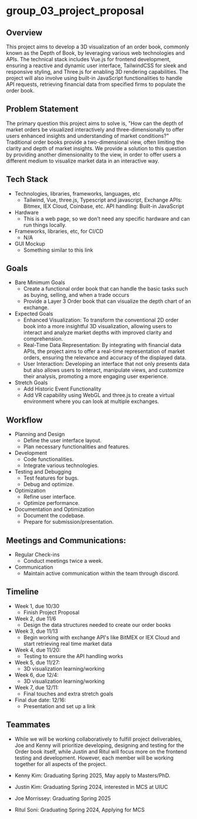 # group_03_project_proposal 

## Overview

This project aims to develop a 3D visualization of an order book, commonly known as the Depth of Book, by leveraging various web technologies and APIs. The technical stack includes Vue.js for frontend development, ensuring a reactive and dynamic user interface, TailwindCSS for sleek and responsive styling, and Three.js for enabling 3D rendering capabilities. The project will also involve using built-in JavaScript functionalities to handle API requests, retrieving financial data from specified firms to populate the order book.

## Problem Statement

The primary question this project aims to solve is, "How can the depth of market orders be visualized interactively and three-dimensionally to offer users enhanced insights and understanding of market conditions?" Traditional order books provide a two-dimensional view, often limiting the clarity and depth of market insights. We provide a solution to this question by providing another dimensionality to the view, in order to offer users a different medium to visualize market data in an interactive way. 

## Tech Stack

* Technologies, libraries, frameworks, languages, etc
    + Tailwind, Vue, three.js, Typescript and javascript, Exchange APIs: Bitmex, IEX Cloud, Coinbase, etc. API handling: Built-in JavaScript 
* Hardware 
    + This is a web page, so we don’t need any specific hardware and can run things locally. 
* Frameworks, libraries, etc, for CI/CD
    + N/A
* GUI Mockup
    + Something similar to this link

## Goals
* Bare Minimum Goals
    + Create a functional order book that can handle the basic tasks such as buying, selling, and when a trade occurs 
    + Provide a Layer 3 Order book that can visualize the depth chart of an exchange. 
* Expected Goals
    + Enhanced Visualization: To transform the conventional 2D order book into a more insightful 3D visualization, allowing users to interact and analyze market depths with improved clarity and comprehension.
    + Real-Time Data Representation: By integrating with financial data APIs, the project aims to offer a real-time representation of market orders, ensuring the relevance and accuracy of the displayed data.
    + User Interaction: Developing an interface that not only presents data but also allows users to interact, manipulate views, and customize their analysis, promoting a more engaging user experience.
* Stretch Goals
    + Add Historic Event Functionality
    + Add VR capability using WebGL and three.js to create a virtual environment where you can look at multiple exchanges.

## Workflow
* Planning and Design
    + Define the user interface layout.
    + Plan necessary functionalities and features.
* Development
    + Code functionalities.
    + Integrate various technologies.
* Testing and Debugging
    + Test features for bugs.
    + Debug and optimize.
* Optimization
    + Refine user interface.
    + Optimize performance.
* Documentation  and Optimization
    + Document the codebase.
    + Prepare for submission/presentation.

## Meetings and Communications: 
* Regular Check-ins
    + Conduct meetings twice a week.
* Communication
    + Maintain active communication within the team through discord. 

## Timeline 
* Week 1, due 10/30
    + Finish Project Proposal
* Week 2, due 11/6
    + Design the data structures needed to create our order books
* Week 3, due 11/13
    + Begin working with exchange API's like BitMEX or IEX Cloud and start retrieving real time market data
* Week 4, due 11/20: 
    + Testing to ensure the API handling works
* Week 5, due 11/27: 
    + 3D visualization learning/working
* Week 6, due 12/4: 
    + 3D visualization learning/working
* Week 7, due 12/11: 
    + Final touches and extra stretch goals
* Final due date: 12/16: 
    + Presentation and set up a link 

## Teammates
* While we will be working collaboratively to fulfill project deliverables, Joe and Kenny will prioritize developing, designing and testing for the Order book itself, while Justin and Ritul will focus more on the frontend testing and development. However, each member will be working together for all aspects of the project.

* Kenny Kim: Graduating Spring 2025, May apply to Masters/PhD.
* Justin Kim: Graduating Spring 2024, interested in MCS at UIUC
* Joe Morrissey: Graduating Spring 2025
* Ritul Soni: Graduating Spring 2024, Applying for MCS 
 


